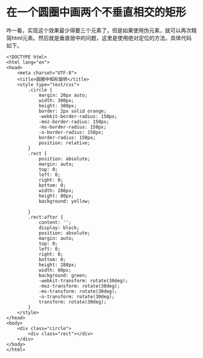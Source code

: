 # 在一个圆圈中画两个不垂直相交的矩形 #

咋一看，实现这个效果最少得要三个元素了，但是如果使用伪元素，就可以再次精简html元素。然后就是垂直居中的问题，这里是使用绝对定位的方法。具体代码如下。


    <!DOCTYPE html>
    <html lang="en">
    <head>
    	<meta charset="UTF-8">
    	<title>圆圈中矩形旋转</title>
    	<style type="text/css">
    		.circle {
    			margin: 20px auto;
    			width: 300px;
    			height: 300px;
    			border: 2px solid orange;
    			-webkit-border-radius: 150px;
    			-moz-border-radius: 150px;
    			-ms-border-radius: 150px;
    			-o-border-radius: 150px;
    			border-radius: 150px;
    			position: relative;
    		}
    		.rect {
    			position: absolute;
    			margin: auto;
    			top: 0;
    			left: 0;
    			right: 0;
    			bottom: 0;
    			width: 280px;
    			height: 80px;
    			background: yellow;
    
    		}
    		.rect:after {
    			content: '';
    			display: block;
    			position: absolute;
    			margin: auto;
    			top: 0;
    			left: 0;
    			right: 0;
    			bottom: 0;
    			height: 280px;
    			width: 80px;
    			background: green;
    			-webkit-transform: rotate(30deg);
    			-moz-transform: rotate(30deg);
    			-ms-transform: rotate(30deg);
    			-o-transform: rotate(30deg);
    			transform: rotate(30deg);
    		}
    	</style>
    </head>
    <body>
    	<div class="circle">
    		<div class="rect"></div>
    	</div>
    </body>
    </html>